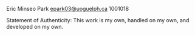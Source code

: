 Eric Minseo Park
epark03@uoguelph.ca
1001018

Statement of Authenticity: This work is my own, handled on my own, and developed on my own.